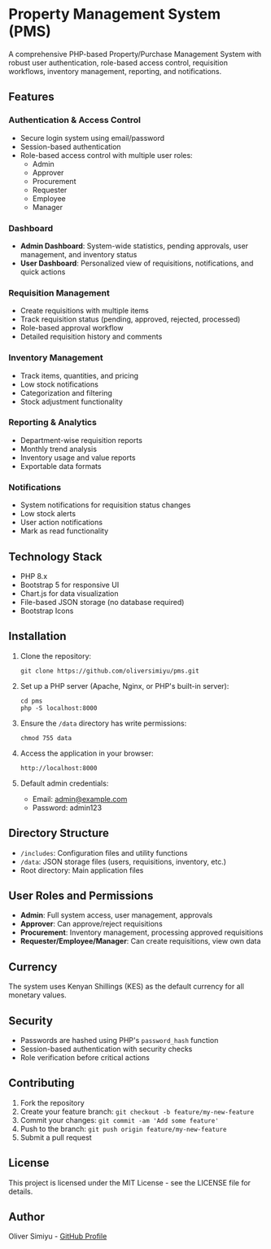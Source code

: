 # Property Management System (PMS)

A comprehensive PHP-based Property/Purchase Management System with robust user authentication, role-based access control, requisition workflows, inventory management, reporting, and notifications.

## Features

### Authentication & Access Control
- Secure login system using email/password
- Session-based authentication
- Role-based access control with multiple user roles:
  - Admin
  - Approver
  - Procurement
  - Requester
  - Employee
  - Manager

### Dashboard
- **Admin Dashboard**: System-wide statistics, pending approvals, user management, and inventory status
- **User Dashboard**: Personalized view of requisitions, notifications, and quick actions

### Requisition Management
- Create requisitions with multiple items
- Track requisition status (pending, approved, rejected, processed)
- Role-based approval workflow
- Detailed requisition history and comments

### Inventory Management
- Track items, quantities, and pricing
- Low stock notifications
- Categorization and filtering
- Stock adjustment functionality

### Reporting & Analytics
- Department-wise requisition reports
- Monthly trend analysis
- Inventory usage and value reports
- Exportable data formats

### Notifications
- System notifications for requisition status changes
- Low stock alerts
- User action notifications
- Mark as read functionality

## Technology Stack

- PHP 8.x
- Bootstrap 5 for responsive UI
- Chart.js for data visualization
- File-based JSON storage (no database required)
- Bootstrap Icons

## Installation

1. Clone the repository:
   ```
   git clone https://github.com/oliversimiyu/pms.git
   ```

2. Set up a PHP server (Apache, Nginx, or PHP's built-in server):
   ```
   cd pms
   php -S localhost:8000
   ```

3. Ensure the `/data` directory has write permissions:
   ```
   chmod 755 data
   ```

4. Access the application in your browser:
   ```
   http://localhost:8000
   ```

5. Default admin credentials:
   - Email: admin@example.com
   - Password: admin123

## Directory Structure

- `/includes`: Configuration files and utility functions
- `/data`: JSON storage files (users, requisitions, inventory, etc.)
- Root directory: Main application files

## User Roles and Permissions

- **Admin**: Full system access, user management, approvals
- **Approver**: Can approve/reject requisitions
- **Procurement**: Inventory management, processing approved requisitions
- **Requester/Employee/Manager**: Can create requisitions, view own data

## Currency

The system uses Kenyan Shillings (KES) as the default currency for all monetary values.

## Security

- Passwords are hashed using PHP's `password_hash` function
- Session-based authentication with security checks
- Role verification before critical actions

## Contributing

1. Fork the repository
2. Create your feature branch: `git checkout -b feature/my-new-feature`
3. Commit your changes: `git commit -am 'Add some feature'`
4. Push to the branch: `git push origin feature/my-new-feature`
5. Submit a pull request

## License

This project is licensed under the MIT License - see the LICENSE file for details.

## Author

Oliver Simiyu - [GitHub Profile](https://github.com/oliversimiyu)
